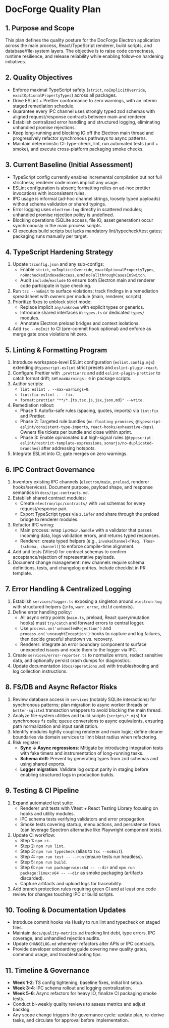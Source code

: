 # DocForge Quality Plan

## 1. Purpose and Scope
This plan defines the quality posture for the DocForge Electron application across the main process, React/TypeScript renderer, build scripts, and database/file-system layers. The objective is to raise code correctness, runtime resilience, and release reliability while enabling follow-on hardening initiatives.

## 2. Quality Objectives
- Enforce maximal TypeScript safety (`strict`, `noImplicitOverride`, `exactOptionalPropertyTypes`) across all packages.
- Drive ESLint + Prettier conformance to zero warnings, with an interim staged remediation schedule.
- Guarantee every IPC channel uses strongly typed zod schemas with aligned request/response contracts between main and renderer.
- Establish centralized error handling and structured logging, eliminating unhandled promise rejections.
- Keep long-running and blocking IO off the Electron main thread and progressively refactor synchronous pathways to async patterns.
- Maintain deterministic CI: type-check, lint, run automated tests (unit + smoke), and execute cross-platform packaging smoke checks.

## 3. Current Baseline (Initial Assessment)
- TypeScript config currently enables incremental compilation but not full strictness; renderer code mixes implicit any usage.
- ESLint configuration is absent; formatting relies on ad-hoc prettier invocations with inconsistent rules.
- IPC usage is informal (ad-hoc channel strings, loosely typed payloads) without schema validation or shared typings.
- Error logging uses `electron-log` directly in scattered modules; unhandled promise rejection policy is undefined.
- Blocking operations (SQLite access, file IO, asset generation) occur synchronously in the main process scripts.
- CI executes build scripts but lacks mandatory lint/typecheck/test gates; packaging runs manually per target.

## 4. TypeScript Hardening Strategy
1. Update `tsconfig.json` and any sub-configs:
   - Enable `strict`, `noImplicitOverride`, `exactOptionalPropertyTypes`, `noUncheckedIndexedAccess`, and `noFallthroughCasesInSwitch`.
   - Audit `include`/`exclude` to ensure both Electron main and renderer code participate in type checking.
2. Run `tsc --noEmit` to surface violations; track findings in a remediation spreadsheet with owners per module (main, renderer, scripts).
3. Prioritize fixes to unblock strict mode:
   - Replace implicit `any/unknown` with explicit types or generics.
   - Introduce shared interfaces in `types.ts` or dedicated `types/` modules.
   - Annotate Electron preload bridges and context isolations.
4. Add `tsc --noEmit` to CI (pre-commit hook optional) and enforce as merge gate once violations hit zero.

## 5. Linting & Formatting Program
1. Introduce workspace-level ESLint configuration (`eslint.config.mjs`) extending `@typescript-eslint` strict presets and `eslint-plugin-react`.
2. Configure Prettier with `.prettierrc` and add `eslint-plugin-prettier` to catch format drift; set `maxWarnings: 0` in package scripts.
3. Author scripts:
   - `lint`: `eslint . --max-warnings=0`.
   - `lint:fix`: `eslint . --fix`.
   - `format`: `prettier "**/*.{ts,tsx,js,jsx,json,md}" --write`.
4. Remediation rollout:
   - Phase 1: Autofix-safe rules (spacing, quotes, imports) via `lint:fix` and Prettier.
   - Phase 2: Targeted rule bundles (`no-floating-promises`, `@typescript-eslint/consistent-type-imports`, `react-hooks/exhaustive-deps`). Owners file tickets per bundle and close within sprint.
   - Phase 3: Enable opinionated but high-signal rules (`@typescript-eslint/restrict-template-expressions`, `sonarjs/no-duplicated-branches`) after addressing hotspots.
5. Integrate ESLint into CI; gate merges on zero warnings.

## 6. IPC Contract Governance
1. Inventory existing IPC channels (`electron/main`, `preload`, renderer hooks/services). Document purpose, payload shape, and response semantics in `docs/ipc-contracts.md`.
2. Establish shared contract modules:
   - Create `electron/ipc/contracts/` with `zod` schemas for every request/response pair.
   - Export TypeScript types via `z.infer` and share through the preload bridge to renderer modules.
3. Refactor IPC wiring:
   - Main process: wrap `ipcMain.handle` with a validator that parses incoming data, logs validation errors, and returns typed responses.
   - Renderer: create typed helpers (e.g., `invokeChannel<TReq, TRes>(schema, channel)`) to enforce compile-time alignment.
4. Add unit tests (Vitest) for contract schemas to confirm acceptance/rejection of representative payloads.
5. Document change management: new channels require schema definitions, tests, and changelog entries. Include checklist in PR template.

## 7. Error Handling & Centralized Logging
1. Establish `services/logger.ts` exposing a singleton around `electron-log` with structured helpers (`info`, `warn`, `error`, `child` contexts).
2. Define error handling policy:
   - All async entry points (`main.ts`, preload, React query/mutation hooks) must `try/catch` and forward errors to central logger.
   - Use `process.on('unhandledRejection')` and `process.on('uncaughtException')` hooks to capture and log failures, then decide graceful shutdown vs. recovery.
   - Renderer: integrate an error boundary component to surface unexpected issues and route them to the logger via IPC.
3. Create `services/error-reporter.ts` to normalize errors, redact sensitive data, and optionally persist crash dumps for diagnostics.
4. Update documentation (`docs/operations.md`) with troubleshooting and log collection instructions.

## 8. FS/DB and Async Refactor Risks
1. Review database access in `services` (notably SQLite interactions) for synchronous patterns; plan migration to async worker threads or `better-sqlite3` transaction wrappers to avoid blocking the main thread.
2. Analyze file-system utilities and build scripts (`scripts/*.mjs`) for synchronous `fs` calls; queue conversions to async equivalents, ensuring path normalization and input sanitization.
3. Identify modules tightly coupling renderer and main logic; define clearer boundaries via domain services to limit blast radius when refactoring.
4. Risk register:
   - **Sync → Async regressions**: Mitigate by introducing integration tests with fake timers and instrumentation of long-running tasks.
   - **Schema drift**: Prevent by generating types from zod schemas and using shared exports.
   - **Logger migration**: Validate log output parity in staging before enabling structured logs in production builds.

## 9. Testing & CI Pipeline
1. Expand automated test suite:
   - Renderer unit tests with Vitest + React Testing Library focusing on hooks and utility modules.
   - IPC schema tests verifying validators and error propagation.
   - Smoke tests covering startup, menu actions, and persistence flows (can leverage Spectron alternative like Playwright component tests).
2. Update CI workflow:
   - Step 1: `npm ci`.
   - Step 2: `npm run lint`.
   - Step 3: `npm run typecheck` (alias to `tsc --noEmit`).
   - Step 4: `npm run test -- --run` (ensure tests run headless).
   - Step 5: `npm run build`.
   - Step 6: `npm run package:win:x64 -- --dir` and `npm run package:linux:x64 -- --dir` as smoke packaging (artifacts discarded).
   - Capture artifacts and upload logs for traceability.
3. Add branch protection rules requiring green CI and at least one code review for changes touching IPC or build scripts.

## 10. Tooling & Documentation Updates
- Introduce commit hooks via Husky to run lint and typecheck on staged files.
- Maintain `docs/quality-metrics.md` tracking lint debt, type errors, IPC coverage, and unhandled rejection audits.
- Update `CHANGELOG.md` whenever refactors alter APIs or IPC contracts.
- Provide developer onboarding guide covering new quality gates, command usage, and troubleshooting tips.

## 11. Timeline & Governance
- **Week 1-2**: TS config tightening, baseline fixes, initial lint setup.
- **Week 3-4**: IPC schema rollout and logging centralization.
- **Week 5-6**: Async refactors for heavy IO, finalize CI packaging smoke tests.
- Conduct bi-weekly quality reviews to assess metrics and adjust backlog.
- Any scope change triggers the governance cycle: update plan, re-derive tasks, and circulate for approval before implementation.

